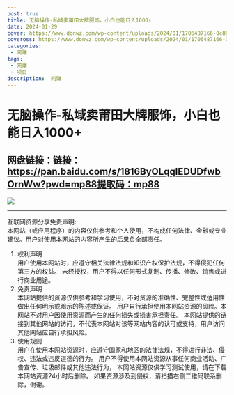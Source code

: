 ```yaml
---
post: true
title: 无脑操作-私域卖莆田大牌服饰，小白也能日入1000+
date: 2024-01-29
cover: https://www.donwz.com/wp-content/uploads/2024/01/1706487166-0c886bca9755a55.jpg
coveross: https://www.donwz.com/wp-content/uploads/2024/01/1706487166-0c886bca9755a55.jpg
categories:
 - 网赚
tags:
 - 网赚
 - 项目
description:  网赚
---
```

# 无脑操作-私域卖莆田大牌服饰，小白也能日入1000+

## 网盘链接：链接：https://pan.baidu.com/s/1816ByOLqqIEDUDfwbOrnWw?pwd=mp88提取码：mp88  

![](https://www.donwz.com/wp-content/uploads/2024/01/1706487166-0c886bca9755a55.jpg)

---
互联网资源分享免责声明:  
本网站（或应用程序）的内容仅供参考和个人使用，不构成任何法律、金融或专业建议。用户对使用本网站的内容所产生的后果负全部责任。
1. 权利声明  
用户使用本网站时，应遵守相关法律法规和知识产权保护法规，不得侵犯任何第三方的权益。
未经授权，用户不得以任何形式复制、传播、修改、销售或进行商业用途。
2. 免责声明  
本网站提供的资源仅供参考和学习使用，不对资源的准确性、完整性或适用性做出任何明示或暗示的陈述或保证。
用户自行承担使用本网站资源的风险。本网站不对用户因使用资源而产生的任何损失或损害承担责任。
本网站提供的链接到其他网站的访问，不代表本网站对该等网站内容的认可或支持，用户访问其他网站应自行承担风险。
3. 使用规则  
用户在使用本网站资源时，应遵守国家和地区的法律法规，不得进行非法、侵权、违法或违反道德的行为。
用户不得使用本网站资源从事任何商业活动、广告宣传、垃圾邮件或其他违法行为，
本网站资源仅供学习测试使用，请在下载本网站资源24小时后删除。
如果资源涉及到侵权，请扫描右侧二维码联系删除，谢谢。
